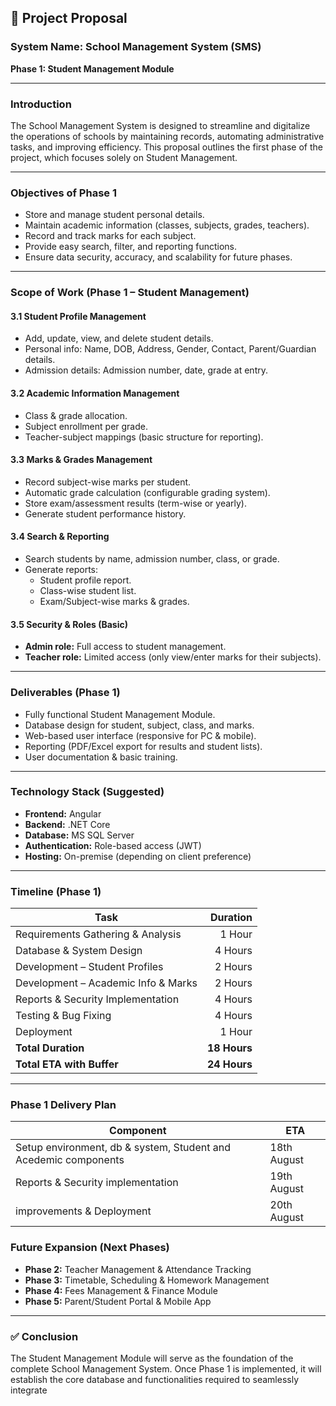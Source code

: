 ## 📑 Project Proposal

### System Name: School Management System (SMS)  
**Phase 1: Student Management Module**

---

### Introduction

The School Management System is designed to streamline and digitalize the operations of schools by maintaining records, automating administrative tasks, and improving efficiency. This proposal outlines the first phase of the project, which focuses solely on Student Management.

---

### Objectives of Phase 1

- Store and manage student personal details.
- Maintain academic information (classes, subjects, grades, teachers).
- Record and track marks for each subject.
- Provide easy search, filter, and reporting functions.
- Ensure data security, accuracy, and scalability for future phases.

---

### Scope of Work (Phase 1 – Student Management)

#### 3.1 Student Profile Management
- Add, update, view, and delete student details.
- Personal info: Name, DOB, Address, Gender, Contact, Parent/Guardian details.
- Admission details: Admission number, date, grade at entry.

#### 3.2 Academic Information Management
- Class & grade allocation.
- Subject enrollment per grade.
- Teacher-subject mappings (basic structure for reporting).

#### 3.3 Marks & Grades Management
- Record subject-wise marks per student.
- Automatic grade calculation (configurable grading system).
- Store exam/assessment results (term-wise or yearly).
- Generate student performance history.

#### 3.4 Search & Reporting
- Search students by name, admission number, class, or grade.
- Generate reports:
  - Student profile report.
  - Class-wise student list.
  - Exam/Subject-wise marks & grades.

#### 3.5 Security & Roles (Basic)
- **Admin role:** Full access to student management.
- **Teacher role:** Limited access (only view/enter marks for their subjects).

---

### Deliverables (Phase 1)

- Fully functional Student Management Module.
- Database design for student, subject, class, and marks.
- Web-based user interface (responsive for PC & mobile).
- Reporting (PDF/Excel export for results and student lists).
- User documentation & basic training.

---

### Technology Stack (Suggested)

- **Frontend:** Angular
- **Backend:** .NET Core
- **Database:** MS SQL Server
- **Authentication:** Role-based access (JWT)
- **Hosting:** On-premise (depending on client preference)

---

### Timeline (Phase 1)

| Task                              | Duration      |
|------------------------------------|--------------:|
| Requirements Gathering & Analysis  | 1 Hour        |
| Database & System Design           | 4 Hours       |
| Development – Student Profiles     | 2 Hours       |
| Development – Academic Info & Marks| 2 Hours       |
| Reports & Security Implementation  | 4 Hours       |
| Testing & Bug Fixing               | 4 Hours       |
| Deployment                        | 1 Hour        |
| **Total Duration**                 | **18 Hours**  |
| **Total ETA with Buffer**          | **24 Hours**  |

---

### Phase 1 Delivery Plan

| Component                           | ETA           |
|-------------------------------------|---------------|
| Setup environment, db & system, Student and Acedemic components | 18th August |
| Reports & Security implementation | 19th August |
| improvements & Deployment | 20th August |

### Future Expansion (Next Phases)

- **Phase 2:** Teacher Management & Attendance Tracking
- **Phase 3:** Timetable, Scheduling & Homework Management
- **Phase 4:** Fees Management & Finance Module
- **Phase 5:** Parent/Student Portal & Mobile App

---

### ✅ Conclusion

The Student Management Module will serve as the foundation of the complete School Management System. Once Phase 1 is implemented, it will establish the core database and functionalities required to seamlessly integrate